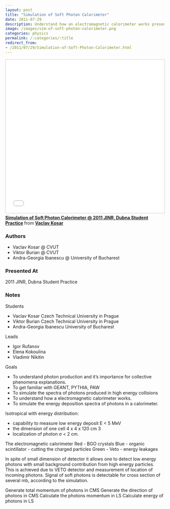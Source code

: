 ```yaml
---
layout: post
title: "Simulation of Soft Photon Calorimeter"
date: 2011-07-29
description: Understand how an electromagnetic calorimeter works presented at Dubna JINR 2011.
image: /images/sim-of-soft-photon-calorimeter.png
categories: physics
permalink: /:categories/:title
redirect_from:
- /2011/07/29/Simulation-of-Soft-Photon-Calorimeter.html
---
```


<iframe src="//www.slideshare.net/slideshow/embed_code/key/WT4Pkb7QSug6N" width="595" height="485" frameborder="0" marginwidth="0" marginheight="0" scrolling="no" style="border:1px solid #CCC; border-width:1px; margin-bottom:5px; max-width: 100%;" allowfullscreen> </iframe> <div style="margin-bottom:5px"> <strong> <a href="//www.slideshare.net/VaclavKosar/simulation-of-soft-photon-calorimeter-2011-jinr-dubna-student-practice" title="Simulation of Soft Photon Calorimeter @ 2011 JINR, Dubna Student Practice" target="_blank">Simulation of Soft Photon Calorimeter @ 2011 JINR, Dubna Student Practice</a> </strong> from <strong><a href="https://www.slideshare.net/VaclavKosar" target="_blank">Vaclav Kosar</a></strong> </div>

### Authors

- Vaclav Kosar @ CVUT
- Viktor Burian @ CVUT
- Andra-Georgia Ibanescu @ University of Bucharest

### Presented At
2011 JINR, Dubna Student Practice

### Notes

Students
- Vaclav Kosar Czech Technical University in Prague
- Viktor Burian Czech Technical University in Prague
- Andra-Georgia Ibanescu University of Bucharest

Leads
- Igor Rufanov
- Elena Kokoulina
- Vladimir Nikitin

Goals
- To understand photon production and it’s importance for collective phenomena explanations.
- To get familiar with GEANT, PYTHIA, PAW
- To simulate the spectra of photons produced in high energy collisions
- To understand how a electromagnetic calorimeter works.
- To simulate the energy deposition spectra of photons in a calorimeter.

Isotropical with energy distribution:
- capability to measure low energy deposit E < 5 MeV
- the dimension of one cell 4 x 4 x 120 cm 3
- localization of photon σ < 2 cm.

The electromagnetic calorimeter
Red - BGO crystals
Blue - organic scintillator - cutting the charged particles
Green - Veto - energy leakages

In spite of small dimension of detector it allows one to detect low energy photons with small background contribution from high energy particles.
This is achieved due to VETO detector and measurement of location of incoming photons.
Signal of soft photons is detectable for cross section of several mb, according to the simulation.

Generate total momentum of photons in CMS
Generate the direction of photons in CMS
Calculate the photons momentum in LS
Calculate energy of photons in LS




